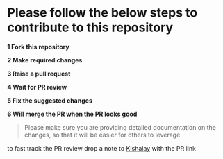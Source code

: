 # Please follow the below steps to contribute to this repository

**1 Fork this repository**

**2 Make required changes**

**3 Raise a pull request**

**4 Wait for PR review**

**5 Fix the suggested changes**

**6 Will merge the PR when the PR looks good**

> Please make sure you are providing detailed documentation on the changes,
> so that it will be easier for others to leverage

to fast track the PR review drop a note to [Kishalay](bhattacharyakishalay@gmail.com) with the PR link
